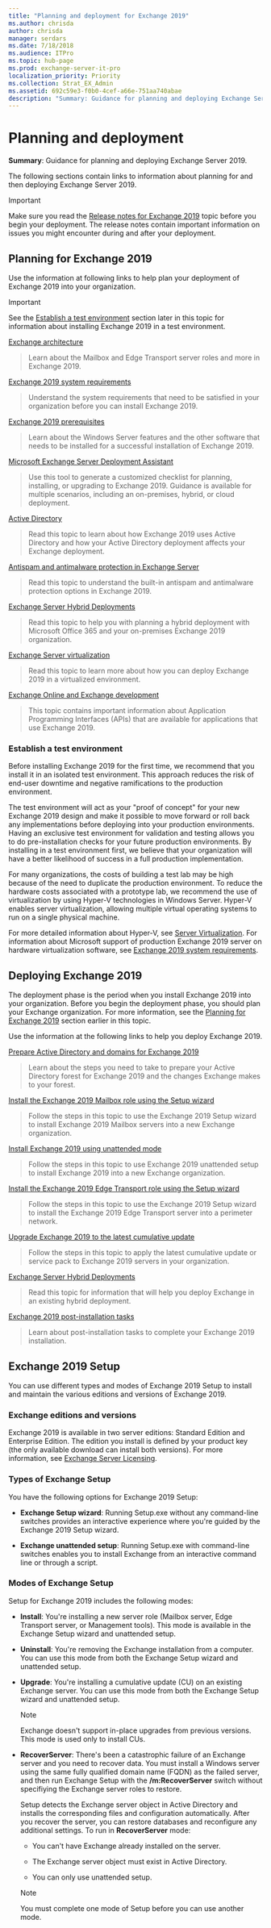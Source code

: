 ```yaml
---
title: "Planning and deployment for Exchange 2019"
ms.author: chrisda
author: chrisda
manager: serdars
ms.date: 7/18/2018
ms.audience: ITPro
ms.topic: hub-page
ms.prod: exchange-server-it-pro
localization_priority: Priority
ms.collection: Strat_EX_Admin
ms.assetid: 692c59e3-f0b0-4cef-a66e-751aa740abae
description: "Summary: Guidance for planning and deploying Exchange Server 2019."
---
```


# Planning and deployment

 **Summary**: Guidance for planning and deploying Exchange Server 2019.

The following sections contain links to information about planning for and then deploying Exchange Server 2019.

> [!IMPORTANT]
> Make sure you read the [Release notes for Exchange 2019](../release-notes-2019.md) topic before you begin your deployment. The release notes contain important information on issues you might encounter during and after your deployment.

## Planning for Exchange 2019

 Use the information at following links to help plan your deployment of Exchange 2019 into your organization.

> [!IMPORTANT]
> See the [Establish a test environment](#establish-a-test-environment) section later in this topic for information about installing Exchange 2019 in a test environment.

[Exchange architecture](../architecture/architecture.md)

> Learn about the Mailbox and Edge Transport server roles and more in Exchange 2019.

[Exchange 2019 system requirements](system-requirements.md)

> Understand the system requirements that need to be satisfied in your organization before you can install Exchange 2019.

[Exchange 2019 prerequisites](prerequisites.md)

> Learn about the Windows Server features and the other software that needs to be installed for a successful installation of Exchange 2019.

[Microsoft Exchange Server Deployment Assistant](https://go.microsoft.com/fwlink/p/?LinkId=626978)

> Use this tool to generate a customized checklist for planning, installing, or upgrading to Exchange 2019. Guidance is available for multiple scenarios, including an on-premises, hybrid, or cloud deployment.

[Active Directory](active-directory/active-directory.md)

> Read this topic to learn about how Exchange 2019 uses Active Directory and how your Active Directory deployment affects your Exchange deployment.

[Antispam and antimalware protection in Exchange Server](../antispam-and-antimalware/antispam-and-antimalware.md)

> Read this topic to understand the built-in antispam and antimalware protection options in Exchange 2019.

[Exchange Server Hybrid Deployments](https://docs.microsoft.com/exchange/exchange-hybrid)

> Read this topic to help you with planning a hybrid deployment with Microsoft Office 365 and your on-premises Exchange 2019 organization.

[Exchange Server virtualization](../plan-and-deploy/virtualization.md)

> Read this topic to learn more about how you can deploy Exchange 2019 in a virtualized environment.

[Exchange Online and Exchange development](https://docs.microsoft.com/exchange/client-developer/exchange-server-development)

> This topic contains important information about Application Programming Interfaces (APIs) that are available for applications that use Exchange 2019.

### Establish a test environment

Before installing Exchange 2019 for the first time, we recommend that you install it in an isolated test environment. This approach reduces the risk of end-user downtime and negative ramifications to the production environment.

The test environment will act as your "proof of concept" for your new Exchange 2019 design and make it possible to move forward or roll back any implementations before deploying into your production environments. Having an exclusive test environment for validation and testing allows you to do pre-installation checks for your future production environments. By installing in a test environment first, we believe that your organization will have a better likelihood of success in a full production implementation.

For many organizations, the costs of building a test lab may be high because of the need to duplicate the production environment. To reduce the hardware costs associated with a prototype lab, we recommend the use of virtualization by using Hyper-V technologies in Windows Server. Hyper-V enables server virtualization, allowing multiple virtual operating systems to run on a single physical machine.

For more detailed information about Hyper-V, see [Server Virtualization](https://go.microsoft.com/fwlink/p/?LinkId=117704). For information about Microsoft support of production Exchange 2019 server on hardware virtualization software, see [Exchange 2019 system requirements](system-requirements.md#exchange-2019-system-requirements).

## Deploying Exchange 2019

The deployment phase is the period when you install Exchange 2019 into your organization. Before you begin the deployment phase, you should plan your Exchange organization. For more information, see the [Planning for Exchange 2019](#planning-for-exchange-2019) section earlier in this topic.

Use the information at the following links to help you deploy Exchange 2019.

[Prepare Active Directory and domains for Exchange 2019](prepare-ad-and-domains.md)

> Learn about the steps you need to take to prepare your Active Directory forest for Exchange 2019 and the changes Exchange makes to your forest.

[Install the Exchange 2019 Mailbox role using the Setup wizard](deploy-new-installations/install-mailbox-role.md)

> Follow the steps in this topic to use the Exchange 2019 Setup wizard to install Exchange 2019 Mailbox servers into a new Exchange organization.

[Install Exchange 2019 using unattended mode](deploy-new-installations/unattended-installs.md)

> Follow the steps in this topic to use Exchange 2019 unattended setup to install Exchange 2019 into a new Exchange organization.

[Install the Exchange 2019 Edge Transport role using the Setup wizard](deploy-new-installations/install-edge-transport-role.md)

> Follow the steps in this topic to use the Exchange 2019 Setup wizard to install the Exchange 2019 Edge Transport server into a perimeter network.

[Upgrade Exchange 2019 to the latest cumulative update](install-cumulative-updates.md)

> Follow the steps in this topic to apply the latest cumulative update or service pack to Exchange 2019 servers in your organization.

[Exchange Server Hybrid Deployments](https://docs.microsoft.com/exchange/exchange-hybrid)

> Read this topic for information that will help you deploy Exchange in an existing hybrid deployment.

[Exchange 2019 post-installation tasks](post-installation-tasks/post-installation-tasks.md)

> Learn about post-installation tasks to complete your Exchange 2019 installation.

## Exchange 2019 Setup

You can use different types and modes of Exchange 2019 Setup to install and maintain the various editions and versions of Exchange 2019.

### Exchange editions and versions

Exchange 2019 is available in two server editions: Standard Edition and Enterprise Edition. The edition you install is defined by your product key (the only available download can install both versions). For more information, see [Exchange Server Licensing](https://go.microsoft.com/fwlink/p/?linkid=237292).

### Types of Exchange Setup

You have the following options for Exchange 2019 Setup:

- **Exchange Setup wizard**: Running Setup.exe without any command-line switches provides an interactive experience where you're guided by the Exchange 2019 Setup wizard.

- **Exchange unattended setup**: Running Setup.exe with command-line switches enables you to install Exchange from an interactive command line or through a script.

### Modes of Exchange Setup

Setup for Exchange 2019 includes the following modes:

- **Install**: You're installing a new server role (Mailbox server, Edge Transport server, or Management tools). This mode is available in the Exchange Setup wizard and unattended setup.

- **Uninstall**: You're removing the Exchange installation from a computer. You can use this mode from both the Exchange Setup wizard and unattended setup.

- **Upgrade**: You're installing a cumulative update (CU) on an existing Exchange server. You can use this mode from both the Exchange Setup wizard and unattended setup.

  > [!NOTE]
  > Exchange doesn't support in-place upgrades from previous versions. This mode is used only to install CUs.

- **RecoverServer**: There's been a catastrophic failure of an Exchange server and you need to recover data. You must install a Windows server using the same fully qualified domain name (FQDN) as the failed server, and then run Exchange Setup with the **/m:RecoverServer** switch without specifiying the Exchange server roles to restore.

    Setup detects the Exchange server object in Active Directory and installs the corresponding files and configuration automatically. After you recover the server, you can restore databases and reconfigure any additional settings. To run in **RecoverServer** mode:

    - You can't have Exchange already installed on the server.

    - The Exchange server object must exist in Active Directory.

    - You can only use unattended setup.

  > [!NOTE]
  > You must complete one mode of Setup before you can use another mode.
